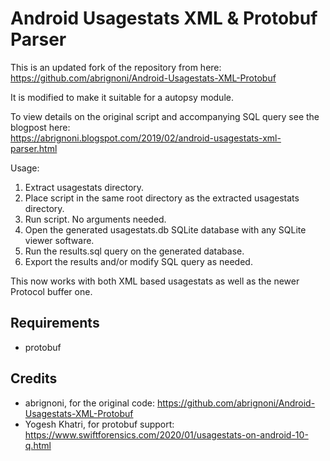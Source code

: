 # Android Usagestats XML & Protobuf Parser  
This is an updated fork of the repository from here:
https://github.com/abrignoni/Android-Usagestats-XML-Protobuf

It is modified to make it suitable for a autopsy module.

To view details on the original script and accompanying SQL query see the blogpost here:  
https://abrignoni.blogspot.com/2019/02/android-usagestats-xml-parser.html 

Usage:  
1. Extract usagestats directory.  
2. Place script in the same root directory as the extracted usagestats directory.  
3. Run script. No arguments needed.  
4. Open the generated usagestats.db SQLite database with any SQLite viewer software.  
5. Run the results.sql query on the generated database.  
6. Export the results and/or modify SQL query as needed.  

This now works with both XML based usagestats as well as the newer Protocol buffer one.

## Requirements
- protobuf

## Credits
- abrignoni, for the original code: https://github.com/abrignoni/Android-Usagestats-XML-Protobuf
- Yogesh Khatri, for protobuf support: https://www.swiftforensics.com/2020/01/usagestats-on-android-10-q.html